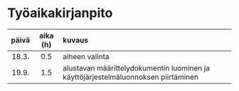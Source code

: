 # Työaikakirjanpito

|päivä   |aika (h)   |kuvaus   |
|:------:|:----------:|:--------|
|18.3. | 0.5 | aiheen valinta |
|19.9. | 1.5 | alustavan määrittelydokumentin luominen ja käyttöjärjestelmäluonnoksen piirtäminen |
